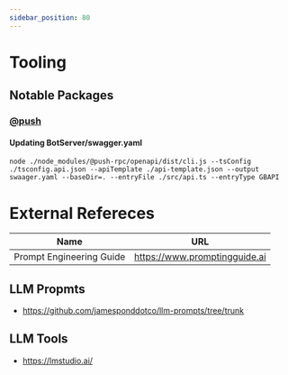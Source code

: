 ```yaml
---
sidebar_position: 80
---
```


# Tooling

## Notable Packages

### [@push](https://github.com/vasyas/push-rpc)

#### Updating BotServer/swagger.yaml

```
node ./node_modules/@push-rpc/openapi/dist/cli.js --tsConfig ./tsconfig.api.json --apiTemplate ./api-template.json --output swaager.yaml --baseDir=. --entryFile ./src/api.ts --entryType GBAPI
```

# External Refereces

| Name                     | URL                           |
| ------------------------ | ----------------------------- |
| Prompt Engineering Guide | https://www.promptingguide.ai |

## LLM Propmts

- https://github.com/jamesponddotco/llm-prompts/tree/trunk


## LLM Tools

- https://lmstudio.ai/